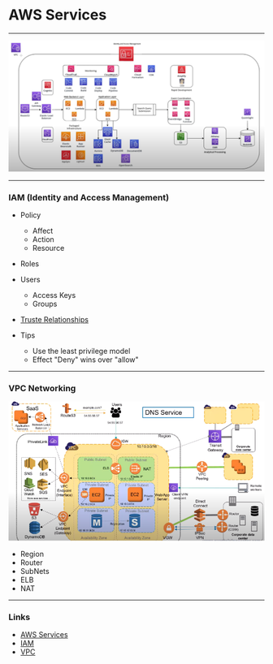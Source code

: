 # AWS Services

---

![AWS Services](architecture.png)

---
### IAM (Identity and Access Management)
- Policy
  - Affect
  - Action
  - Resource
- Roles
- Users
  - Access Keys
  - Groups   
- [Truste Relationships](https://youtu.be/_ZCTvmaPgao?t=1015)

- Tips
  - Use the least privilege model
  - Effect "Deny" wins over "allow"   

---
### VPC Networking

![VPC](vpc.png)

- Region
- Router
- SubNets
- ELB
- NAT


---

### Links
- [AWS Services](https://www.youtube.com/watch?v=FDEpdNdFglI)
- [IAM](https://www.youtube.com/watch?v=_ZCTvmaPgao)
- [VPC](https://www.youtube.com/watch?v=XZbvQWkpJTI)
